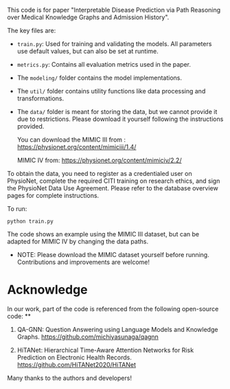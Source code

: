 This code is for paper "Interpretable Disease Prediction via Path Reasoning over Medical Knowledge Graphs and Admission History".

The key files are:

- `train.py`: Used for training and validating the models. All parameters use default values, but can also be set at runtime.
- `metrics.py`: Contains all evaluation metrics used in the paper. 
- The `modeling/` folder contains the model implementations.
- The `util/` folder contains utility functions like data processing and transformations.
- The `data/` folder is meant for storing the data, but we cannot provide it due to restrictions. Please download it yourself following the instructions provided.

  You can download the MIMIC III from : https://physionet.org/content/mimiciii/1.4/

  MIMIC IV from: https://physionet.org/content/mimiciv/2.2/

To obtain the data, you need to register as a credentialed user on PhysioNet, complete the required CITI training on research ethics, and sign the PhysioNet Data Use Agreement. Please refer to the database overview pages for complete instructions.

To run:

```
python train.py
```

The code shows an example using the MIMIC III dataset, but can be adapted for MIMIC IV by changing the data paths.

- NOTE: Please download the MIMIC dataset yourself before running. Contributions and improvements are welcome!

#  Acknowledge 

In our work, part of the code is referenced from the following open-source code: **

1. QA-GNN: Question Answering using Language Models and Knowledge Graphs. https://github.com/michiyasunaga/qagnn

2. HiTANet: Hierarchical Time-Aware Attention Networks for Risk Prediction on Electronic Health Records. https://github.com/HiTANet2020/HiTANet

Many thanks to the authors and developers!
